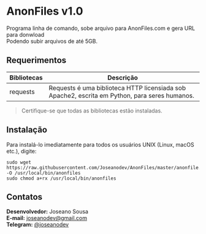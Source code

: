 # AnonFiles v1.0

Programa linha de comando, sobe arquivo para AnonFiles.com e gera URL para donwload  
Podendo subir arquivos de até 5GB.

## Requerimentos

| Bibliotecas  | Descrição |
|----------|-------------|
| requests | Requests é uma biblioteca HTTP licensiada sob Apache2, escrita em Python, para seres humanos. |

>Certifique-se que todas as bibliotecas estão instaladas.

## Instalação

Para instalá-lo imediatamente para todos os usuários UNIX (Linux, macOS etc.), digite:

	sudo wget https://raw.githubusercontent.com/Joseanodev/AnonFiles/master/anonfile.sh -O /usr/local/bin/anonfiles
	sudo chmod a+rx /usr/local/bin/anonfiles

## Contatos

**Desenvolvedor:** Joseano Sousa  
**E-mail:** joseanodev@gmail.com  
**Telegram:** [@joseanodev](https://t.me/joseanodev)
